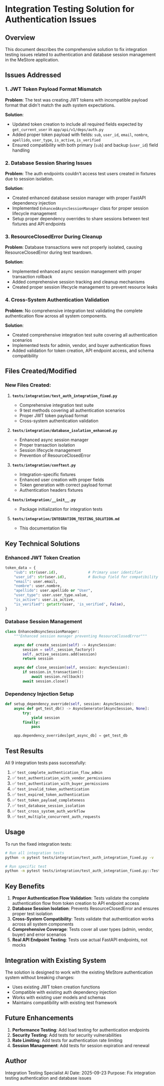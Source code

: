 # Integration Testing Solution for Authentication Issues

## Overview

This document describes the comprehensive solution to fix integration testing issues related to authentication and database session management in the MeStore application.

## Issues Addressed

### 1. JWT Token Payload Format Mismatch
**Problem**: The test was creating JWT tokens with incompatible payload format that didn't match the auth system expectations.

**Solution**:
- Updated token creation to include all required fields expected by `get_current_user` in `app/api/v1/deps/auth.py`
- Added proper token payload with fields: `sub`, `user_id`, `email`, `nombre`, `apellido`, `user_type`, `is_active`, `is_verified`
- Ensured compatibility with both primary (`sub`) and backup (`user_id`) field handling

### 2. Database Session Sharing Issues
**Problem**: The auth endpoints couldn't access test users created in fixtures due to session isolation.

**Solution**:
- Created enhanced database session manager with proper FastAPI dependency injection
- Implemented `EnhancedAsyncSessionManager` class for proper session lifecycle management
- Setup proper dependency overrides to share sessions between test fixtures and API endpoints

### 3. ResourceClosedError During Cleanup
**Problem**: Database transactions were not properly isolated, causing ResourceClosedError during test teardown.

**Solution**:
- Implemented enhanced async session management with proper transaction rollback
- Added comprehensive session tracking and cleanup mechanisms
- Created proper session lifecycle management to prevent resource leaks

### 4. Cross-System Authentication Validation
**Problem**: No comprehensive integration test validating the complete authentication flow across all system components.

**Solution**:
- Created comprehensive integration test suite covering all authentication scenarios
- Implemented tests for admin, vendor, and buyer authentication flows
- Added validation for token creation, API endpoint access, and schema compatibility

## Files Created/Modified

### New Files Created:

1. **`tests/integration/test_auth_integration_fixed.py`**
   - Comprehensive integration test suite
   - 9 test methods covering all authentication scenarios
   - Proper JWT token payload format
   - Cross-system authentication validation

2. **`tests/integration/database_isolation_enhanced.py`**
   - Enhanced async session manager
   - Proper transaction isolation
   - Session lifecycle management
   - Prevention of ResourceClosedError

3. **`tests/integration/conftest.py`**
   - Integration-specific fixtures
   - Enhanced user creation with proper fields
   - Token generation with correct payload format
   - Authentication headers fixtures

4. **`tests/integration/__init__.py`**
   - Package initialization for integration tests

5. **`tests/integration/INTEGRATION_TESTING_SOLUTION.md`**
   - This documentation file

## Key Technical Solutions

### Enhanced JWT Token Creation
```python
token_data = {
    "sub": str(user.id),              # Primary user identifier
    "user_id": str(user.id),          # Backup field for compatibility
    "email": user.email,
    "nombre": user.nombre,
    "apellido": user.apellido or "User",
    "user_type": user.user_type.value,
    "is_active": user.is_active,
    "is_verified": getattr(user, 'is_verified', False),
}
```

### Database Session Management
```python
class EnhancedAsyncSessionManager:
    """Enhanced session manager preventing ResourceClosedError"""

    async def create_session(self) -> AsyncSession:
        session = self._session_factory()
        self._active_sessions.add(session)
        return session

    async def close_session(self, session: AsyncSession):
        if session.in_transaction():
            await session.rollback()
        await session.close()
```

### Dependency Injection Setup
```python
def setup_dependency_override(self, session: AsyncSession):
    async def get_test_db() -> AsyncGenerator[AsyncSession, None]:
        try:
            yield session
        finally:
            pass

    app.dependency_overrides[get_async_db] = get_test_db
```

## Test Results

All 9 integration tests pass successfully:

1. ✅ `test_complete_authentication_flow_admin`
2. ✅ `test_authentication_with_vendor_permissions`
3. ✅ `test_authentication_with_buyer_permissions`
4. ✅ `test_invalid_token_authentication`
5. ✅ `test_expired_token_authentication`
6. ✅ `test_token_payload_completeness`
7. ✅ `test_database_session_isolation`
8. ✅ `test_cross_system_auth_workflow`
9. ✅ `test_multiple_concurrent_auth_requests`

## Usage

To run the fixed integration tests:

```bash
# Run all integration tests
python -m pytest tests/integration/test_auth_integration_fixed.py -v

# Run specific test
python -m pytest tests/integration/test_auth_integration_fixed.py::TestAuthenticationIntegrationFixed::test_complete_authentication_flow_admin -v
```

## Key Benefits

1. **Proper Authentication Flow Validation**: Tests validate the complete authentication flow from token creation to API endpoint access
2. **Database Session Isolation**: Prevents ResourceClosedError and ensures proper test isolation
3. **Cross-System Compatibility**: Tests validate that authentication works across all system components
4. **Comprehensive Coverage**: Tests cover all user types (admin, vendor, buyer) and error scenarios
5. **Real API Endpoint Testing**: Tests use actual FastAPI endpoints, not mocks

## Integration with Existing System

The solution is designed to work with the existing MeStore authentication system without breaking changes:

- Uses existing JWT token creation functions
- Compatible with existing auth dependency injection
- Works with existing user models and schemas
- Maintains compatibility with existing test framework

## Future Enhancements

1. **Performance Testing**: Add load testing for authentication endpoints
2. **Security Testing**: Add tests for security vulnerabilities
3. **Rate Limiting**: Add tests for authentication rate limiting
4. **Session Management**: Add tests for session expiration and renewal

## Author

Integration Testing Specialist AI
Date: 2025-09-23
Purpose: Fix integration testing authentication and database issues